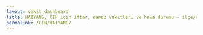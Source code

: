 ```yaml
---
layout: vakit_dashboard
title: HAIYANG, CIN için iftar, namaz vakitleri ve hava durumu - ilçe/eyalet seç
permalink: /CIN/HAIYANG/
---
```


<script type="text/javascript">
  var GLOBAL_COUNTRY = 'CIN';
  var GLOBAL_CITY = 'HAIYANG';
  var GLOBAL_STATE = '';
  var lat = 72;
  var lon = 21;
</script>
